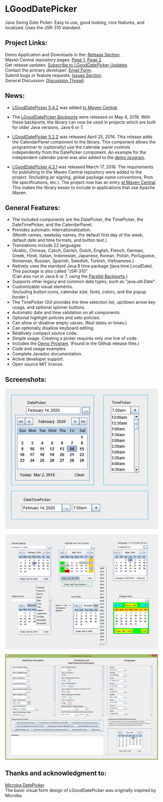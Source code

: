 # LGoodDatePicker
Java Swing Date Picker. Easy to use, good looking, nice features, and localized. Uses the JSR-310 standard. 

## Project Links:
Demo Application and Downloads in the: [Release Section](https://github.com/LGoodDatePicker/LGoodDatePicker/releases).  
Maven Central repository pages: [Page 1](http://search.maven.org/#search%7Cga%7C1%7Ca%3A%22LGoodDatePicker%22), [Page 2](http://mvnrepository.com/artifact/com.github.lgooddatepicker/LGoodDatePicker).  
Get release updates: <a href="https://feedburner.google.com/fb/a/mailverify?uri=LGoodDatePickerUpdates&amp;loc=en_US">Subscribe to LGoodDatePicker Updates</a>.<br>
Contact the primary developer: [Email Form](http://www.emailmeform.com/builder/form/ZQcYut4393).  
Submit bugs or feature requests: [Issues Section](https://github.com/LGoodDatePicker/LGoodDatePicker/issues).  
General Discussion: [Discussion Thread](https://github.com/LGoodDatePicker/LGoodDatePicker/issues/2).  

## News:

* [LGoodDatePicker 5.4.2](https://github.com/LGoodDatePicker/LGoodDatePicker/releases) was added [to Maven Central](http://mvnrepository.com/artifact/com.github.lgooddatepicker/LGoodDatePicker).

* The [LGoodDatePicker Backports](https://github.com/LGoodDatePicker/LGoodDatePicker/releases/tag/Backports) were released on May 4, 2016. With these backports, the library can now be used in projects which are built for older Java versions, Java 6 or 7. 

* [LGoodDatePicker 5.2.2](https://github.com/LGoodDatePicker/LGoodDatePicker/releases) was released April 25, 2016. This release adds the CalendarPanel component to the library. This component allows the programmer to (optionally) use the calendar panel controls independently from the DatePicker component. An example for the independent calendar panel was also added to the [demo program](https://github.com/LGoodDatePicker/LGoodDatePicker/releases).

* [LGoodDatePicker 4.3.1](https://github.com/LGoodDatePicker/LGoodDatePicker/releases) was released March 17, 2016. The requirements for publishing to the Maven Central repository were added to the project. (Including jar signing, global package name conventions, Pom file specifications, etc.). The project now has an entry [at Maven Central](http://search.maven.org/#search%7Cga%7C1%7Ca%3A%22LGoodDatePicker%22). This makes the library easier to include in applications that use Apache Maven.

## General Features:
* The included components are the DatePicker, the TimePicker, the DateTimePicker, and the CalendarPanel.
* Provides automatic internationalization.  
(Month names, weekday names, the default first day of the week, default date and time formats, and button text.)
* Translations include 22 languages.  
(Arabic, Chinese, Czech, Danish, Dutch, English, French, German, Greek, Hindi, Italian, Indonesian, Japanese, Korean, Polish, Portuguese, Romanian, Russian, Spanish, Swedish, Turkish, Vietnamese.)
* Natively uses the standard Java 8 time package (java.time.LocalDate). This package is also called "JSR-310".<br/>
(Can also run in Java 6 or 7, using the [Parallel Backports](https://github.com/LGoodDatePicker/LGoodDatePicker/releases/tag/Backports).) 
* Supports other legacy and common data types, such as "java.util.Date".
* Customizable visual elements.  
(Including button icons, calendar size, fonts, colors, and the popup border.)
* The TimePicker GUI provides the time selection list, up/down arrow key usage, and optional spinner buttons. 
* Automatic date and time validation on all components.
* Optional highlight policies and veto policies.
* Can allow or disallow empty values. (Null dates or times.)
* Can optionally disallow keyboard editing. 
* Relatively compact source code.
* Simple usage. Creating a picker requires only one line of code.
* Includes the [Demo Program](https://github.com/LGoodDatePicker/LGoodDatePicker/releases). (Found in the Github release files.)
* Code and usage examples.
* Complete Javadoc documentation.
* Active developer support. 
* Open source MIT license.

## Screenshots:

![Screenshots DatePicker, TimePicker, and DateTimePicker](/Site/ScreenShots/LGoodDatePicker_DatePicker_TimePicker_And_DateTimePicker.png?raw=true "")

![Screenshots DatePicker](/Site/ScreenShots/LGoodDatePicker_Screenshots_1_FullSize.png?raw=true "")

![Screenshots Demo](/Site/ScreenShots/DemoProgramScreenshot1.png?raw=true "") 
  
    
## Thanks and acknowledgment to:

[Microba DatePicker](https://github.com/tdbear/microba)  
The basic visual form design of LGoodDatePicker was originally inspired by Microba.
